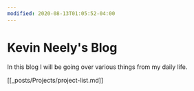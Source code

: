 ```yaml
---
modified: 2020-08-13T01:05:52-04:00
---
```


# Kevin Neely's Blog

In this blog I will be going over various things from my daily life. 

[[_posts/Projects/project-list.md]]